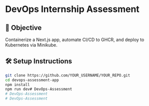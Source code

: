 # DevOps Internship Assessment

## 🚀 Objective
Containerize a Next.js app, automate CI/CD to GHCR, and deploy to Kubernetes via Minikube.

## 🛠️ Setup Instructions
```bash
git clone https://github.com/YOUR_USERNAME/YOUR_REPO.git
cd devops-assessment-app
npm install
npm run dev# DevOps-Assessment
# DevOps-Assessment
# DevOps-Assessment
